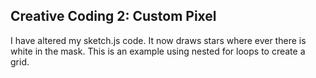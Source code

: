 ## Creative Coding 2: Custom Pixel
I have altered my sketch.js code. It now draws stars where ever there is white in the mask. This is an example using nested for loops to create a grid.

